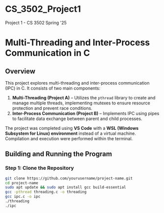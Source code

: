 # CS_3502_Project1
Project 1 - CS 3502 Spring '25
# Multi-Threading and Inter-Process Communication in C

## Overview
This project explores multi-threading and inter-process communication (IPC) in C. It consists of two main components:

1. **Multi-Threading (Project A)** – Utilizes the `pthread` library to create and manage multiple threads, implementing mutexes to ensure resource protection and prevent race conditions.
2. **Inter-Process Communication (Project B)** – Implements IPC using pipes to facilitate data exchange between parent and child processes.

The project was completed using **VS Code** with a **WSL (Windows Subsystem for Linux) environment** instead of a virtual machine. Compilation and execution were performed within the terminal.

## Building and Running the Program

### **Step 1: Clone the Repository**
```sh
git clone https://github.com/yourusername/project-name.git
cd project-name
sudo apt update && sudo apt install gcc build-essential
gcc -pthread threading.c -o threading
gcc ipc.c -o ipc
./threading
./ipc
